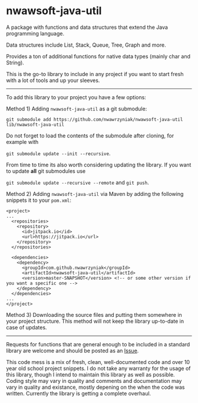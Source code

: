 # nwawsoft-java-util
A package with functions and data structures that extend the Java programming language.

Data structures include List, Stack, Queue, Tree, Graph and more.

Provides a ton of additional functions for native data types (mainly char and String).

This is the go-to library to include in any project if you want to start fresh with a lot of tools and up your sleeves.

---

To add this library to your project you have a few options:

Method 1) Adding ```nwawsoft-java-util``` as a git submodule:

```git submodule add https://github.com/nwawrzyniak/nwawsoft-java-util lib/nwawsoft-java-util```

Do not forget to load the contents of the submodule after cloning, for example with 

```git submodule update --init --recursive```.

From time to time its also worth considering updating the library. If you want to update **all** git submodules use 

```git submodule update --recursive --remote``` and ```git push```.

Method 2) Adding ```nwawsoft-java-util``` via Maven by adding the following snippets it to your ```pom.xml```:

```
<project>
...
  <repositories>
    <repository>
      <id>jitpack.io</id>
      <url>https://jitpack.io</url>
    </repository>
  </repositories>
  
  <dependencies>
    <dependency>
      <groupId>com.github.nwawrzyniak</groupId>
      <artifactId>nwawsoft-java-util</artifactId>
      <version>master-SNAPSHOT</version> <!-- or some other version if you want a specific one -->
    </dependency>
  </dependencies>
...
</project>
```

Method 3) Downloading the source files and putting them somewhere in your project structure. This method will not keep the library up-to-date in case of updates.

---

Requests for functions that are general enough to be included in a standard library are welcome and should be posted as an [Issue](https://github.com/nwawrzyniak/nwawsoft-java-util/issues).

This code mess is a mix of fresh, clean, well-documented code and over 10 year old school project snippets. I do not take any warranty for the usage of this library, though I intend to maintain this library as well as possible. Coding style may vary in quality and comments and documentation may vary in quality and existance, mostly depening on the when the code was written. Currently the library is getting a complete overhaul.
